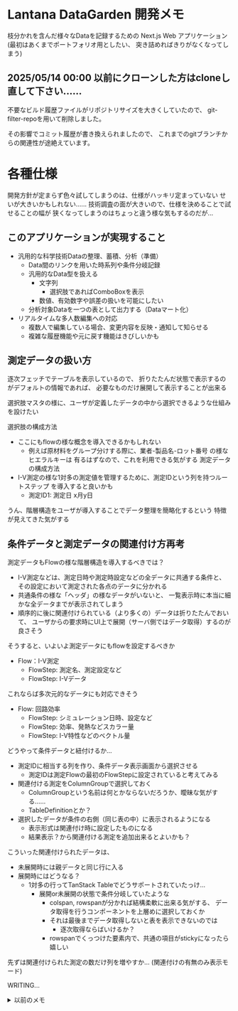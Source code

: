 # Lantana DataGarden 開発メモ
枝分かれを含んだ様々なDataを記録するための
Next.js Web アプリケーション
(最初はあくまでポートフォリオ用としたい、
突き詰めればきりがなくなってしまう)

## 2025/05/14 00:00 以前にクローンした方はcloneし直して下さい......
不要なビルド履歴ファイルがリポジトリサイズを大きくしていたので、
git-filter-repoを用いて削除しました。

その影響でコミット履歴が書き換えられましたので、
これまでのgitブランチからの関連性が途絶えています。

# 各種仕様
開発方針が定まらず色々試してしまうのは、仕様がハッキリ定まっていない
せいが大きいかもしれない......
技術調査の面が大きいので、仕様を決めることで試せることの幅が
狭くなってしまうのはちょっと違う様な気もするのだが...

## このアプリケーションが実現すること
- 汎用的な科学技術Dataの整理、蓄積、分析（準備）
  - Data間のリンクを用いた時系列や条件分岐記録
  - 汎用的なData型を扱える
    - 文字列
      - 選択肢であればComboBoxを表示
    - 数値、有効数字や誤差の扱いを可能にしたい
  - 分析対象Dataを一つの表として出力する（Dataマート化）
- リアルタイムな多人数編集への対応
  - 複数人で編集している場合、変更内容を反映・通知して知らせる
  - 複雑な履歴機能や元に戻す機能はきびしいかも

## 測定データの扱い方
逐次フェッチでテーブルを表示しているので、
折りたたんだ状態で表示するのがデフォルトの情報であれば、
必要なものだけ展開して表示することが出来る

選択肢マスタの様に、ユーザが定義したデータの中から選択できるような仕組みを設けたい

選択肢の構成方法
- ここにもflowの様な概念を導入できるかもしれない
  - 例えば原材料をグループ分けする際に、業者-製品名-ロット番号 の様なヒエラルキーは
    有るはずなので、これを利用できる気がする
測定データの構成方法
- I-V測定の様な1対多の測定値を管理するために、測定IDという列を持つルートステップ
  を導入すると良いかも
  - 測定ID1: 測定日 x月y日

うん、階層構造をユーザが導入することでデータ整理を簡略化するという
特徴が見えてきた気がする

## 条件データと測定データの関連付け方再考
測定データもFlowの様な階層構造を導入するべきでは？
- I-V測定などは、測定日時や測定時設定などの全データに共通する条件と、
  その設定において測定された各点のデータに分かれる
- 共通条件の様な「ヘッダ」の様なデータがいないと、
  一覧表示時に本当に細かな全データまでが表示されてしまう
- 順序的に後に関連付けられている（より多くの）データは折りたたんでおいて、
  ユーザからの要求時にUI上で展開（サーバ側ではデータ取得）するのが良さそう

そうすると、いよいよ測定データにもflowを設定するべきか
- Flow：I-V測定
  - FlowStep: 測定名、測定設定など
  - FlowStep: I-Vデータ

これならば多次元的なデータにも対応できそう
- Flow: 回路効率
  - FlowStep: シミュレーション日時、設定など
  - FlowStep: 効率、発熱などスカラー量
  - FlowStep: I-V特性などのベクトル量

どうやって条件データと紐付けるか...
- 測定IDに相当する列を作り、条件データ表示画面から選択させる
  - 測定IDは測定Flowの最初のFlowStepに設定されていると考えてみる
- 関連付ける測定をColumnGroupで選択しておく
  - ColumnGroupという名前は何とかならないだろうか、曖昧な気がする......
  - TableDefinitionとか？
- 選択したデータが条件の右側（同じ表の中）に表示されるようになる
  - 表示形式は関連付け時に設定したものになる
  - 結果表示？から関連付ける測定を追加出来るとよいかも？


こういった関連付けられたデータは、
- 未展開時には親データと同じ行に入る
- 展開時にはどうなる？
  - 1対多の行ってTanStack Tableでどうサポートされていたっけ...
    - 展開or未展開の状態で条件分岐していたような
      - colspan, rowspanが分かれば結構柔軟に出来る気がする、
        データ取得を行うコンポーネントを上層めに選択しておくか
      - それは最後までデータ取得しないと表を表示できないのでは
        - 逐次取得ならばいけるか？
      - rowspanでくっつけた要素内で、共通の項目がstickyになったら嬉しい

先ずは関連付けられた測定の数だけ列を増やすか...
(関連付けの有無のみ表示モード)

WRITING...


<details>
<summary>以前のメモ</summary>
## followingColumnGroupsの取得方法再考
ネストデータ取得をしていた際には、
flowに関わるcolumnGroupを配列で取得してしまい、
あるステップより後ろに存在するステップのcolumnGroupの一覧を
容易に取得できていた。

現在はカスケードフェッチ？しているため、これが難しい。
どうするか考えたい
- register, unregister Context 方式: 単純
  - 表示されているcolumGroupを上位のContextに登録する

relationsでその様な実装をしてみたが、ちょっと不安がある...
いっそリアルタイム更新フックを増やしてしまった方が自然かも

イベント関連以外の実装は難しくはない、joinしまくるとdataまで取得できる
だが、Data関連の再描画時に自動的にLinesが再配置されるのは便利なのかも

relationsの更新を検出する方法、かなりたいへんではないか？
- flowに含まれるflowStepsが更新(onAdd, onRemove)
- flowStepに含まれるflowStepColumnGroupsが更新(onAdd, onRemove)
- columnGroupが更新(onAdd, onRemove)
- dataが更新(onAdd, onRemove)


これら全体に連動させる必要がある、こういった仕組みは用意していないので
結構な設計変更が必要になる

正直 Contextによるregister/unregister方式の方が簡単だが、
followingColumnGroupsの計算ではそうはいかないかもしれないので？
? ステップのインデックスを渡しておけばいけるのでは？

でも、データの流れが上流から下流の一直線に出来るのは色々都合が良いはず

......relationsは表示の都合で、followingColumnGroupsはデータの都合なので
やり方が違っても良い気がする

flowStepColumnGroupsの編集時にfollowingColumnGroupsのonUpdateを呼びたいが、
flowIdを指定する必要がある

flowStepColumnGroupsにflowIdも持たせるのが最もスムーズで影響範囲が狭そう。
これまで1世代以上前の親の情報は冗長なので子に持たせない事を考えていたが、
こういう場合もあるというのは教育的かもしれない。
## オプショナルな値に対応させる
Column設定で、空欄を認めるか設定出来る様にする

isOptionalフラグを用意し、trueであればundefinedが入るのを許容する

isOptional == falseであれば、その欄が空でない値で埋まるまで
書き込みさせない様にしたい

validate 関数を拡張する必要がありそう

2025/04/12 一旦データベース側にisOptionalフィールドを増やした
細かなロジック実装はこれからだが、これによりundefinedとnullを
区別して扱い、新規追加データが - で表示されるバグも防げた。
## 測定データを扱えるようにする
測定データは、
- 一つの条件データに複数紐づけ可能なcolumnGroup
- あるデータに紐づけられた測定データの表示方法は複数通りから選べる
  - 有無をチェックマークで表示
  - 全て並べて表示
  - 平均や誤差など統計量を1行で表示

- 測定データも一見columnGroupであるが、どう区別するべきか？
  - 別テーブル？
    - バックアップや外部アプリケーションからの追加、
      データ量が全く異なる等の場合には別テーブルの方がよい

MeasurementDataテーブルを作る
MeasurementColumnGroupとMeasurementColumnGroupも作るべき？
それは流石に必要ないか...区別はしっかり出来る様にしたい

どうやってColumnGroupと紐付けるか
- ColumnGroup設定画面で、どの測定データを使用しうるか、
  どうやって表示するかを選択させる

どうやってDataと紐付けるか？
- data.id と measurementData.dataId が同じものを紐づける

どうやって取得するか？
- ネストしたオブジェクトとして取得？
  - 測定AとBの2種類のデータが1つずつある場合、どう処理されるか？
    - measurements: {
        A: MeasurementData[],
        B: MeasurementData[]
      }
    - この場合統計処理はクライアント側になるのか？
      サーバ側で完結させたい
      - MeasurementData | Statistics | 
        といった感じ？ 

どうやって追加するか？
- 特定のMeasurementだけ表示する画面で、一意な名前でデータ追加？
  その名前を後からしていする？
- UI的には、内容非表示ならばモーダルで、
  一覧表示されていれば直接入力でいくか

## アプリケーション設計の見直し、層を分ける？
```mermaid
graph TB

    user((ユーザ))

    subgraph condition[条件定義]
        direction LR
        cond_show(表示?)
        cond_def(CRUD)
        cond_link_meas(測定種類紐づけ)
        cond_data(条件データCRUD)
    end

    subgraph measurement[測定定義]
        direction LR
        meas_show(表示)
        meas_def(CRUD)
        meas_bulk_add(一括追加)
    end

    subgraph flow[フロー]
        direction LR
        flow_show(表示)
        flow_def(CRUD)
        flow_link_meas_data(測定データ紐づけ)
        flow_link_meas_type(測定種類紐づけ)
    end

    subgraph flowing_table[フロー表]
        direction LR
        flow_t_show(表示)
        flow_t_add_cond(条件データ追加)
        flow_t_add_meas(測定データ追加)
        flow_t_link_meas(測定種類紐づけ)
    end

    user --> condition
    user --> measurement
    user --> flow
    user --> flowing_table
```

## 測定データと条件データの関連付けテスト
### 実現したい動作
- columnGroup毎に、測定データの使用有無と表示方法を選択させる
- tableに測定項目の欄が、指定した測定データについて、
  指定した表示方法で追加される
- 測定ID（元々は測定データの項目の一つだが、
  一意にデータを特定する文字列）と関連付ける入力欄も付ける

### 実装方法
- columnGroupに測定関連の情報を持たせる
  - columnGroupMeasurements...名前は悩むが......テーブルを作って、
    columnGroupId毎にどのMeasurementColumnGroupが紐づけられるか記録?
- columnGroupMeasurementsを元にrelationでネストしたデータを取得
- tableの列を追加していく...ことで対応できるか？

データベース検討...
```mermaid
erDiagram
    ColumnGroup {
        number id
    }
    ColumnGroupToMeasurements {
        number id
        number columnGroupId
        number measurementColumnGroupId
    }
    MeasurementColumnGroup {
        number id
    }

    ColumnGroup ||--o{ ColumnGroupToMeasurements : "a columnGroup have possibly multiple types of measurements"
    ColumnGroupToMeasurements }o--|| MeasurementColumnGroup :"a columnGroupToMeasurements have a measurementColumnGroup<br>a measurementColumnGroup is referenced by some columnGroupToMeasurements"
```
## カスケードデータ取得の方が上手くいきそう
動的にデータを取得したい場合が多いので、
カスケード状にfetchする様に変更している。

単純な ColumnGroup, Column 等の編集は問題ないのだが、
table系のコンポーネント表示に必要な情報の取得は上手くいっていない。
整理しなおしたい。

```mermaid
flowchart TD

    subgraph database
        projects
        columnGroups
        columns
        flows
        flowSteps
        flowStepColumnGroups
        data
    end

    projects --> flows
    projects --> columnGroups

    flows --> flowSteps
    flows -.order & place.-> columnGroups
    flowSteps --> flowStepColumnGroups

    columnGroups --> columns
    columnGroups --> data

    columns -.specify columns.-> data

    subgraph views
        Tables
        FlowSteps
        FlowStep
        ListedTables
        ListedTable
        MergedTable
        %%FlowStepColumnGroup
        TableGroups
        TableGroup
        Table
        TableRows
        TableColumns
        Lines
    end

    
    Tables --> FlowSteps

    FlowSteps --> FlowStep
    FlowSteps -.useFlowSteps().-> flowSteps

    FlowStep --> ListedTables
    FlowStep --> MergedTable

    ListedTables --> ListedTable
    ListedTables -.useFlowStepColumnGroups().-> flowStepColumnGroups
    ListedTable --> TableGroups
    MergedTable --> TableGroups
    MergedTable -.useFlowStepColumnGroups().-> flowStepColumnGroups

    TableGroups --> TableGroup

    TableGroup --> Table

    Table --> TableRows
    Table --> TableColumns

    data -.places.-> Lines

```
## 開発速度の低下、親子関係のあるオブジェクトの扱い再考
ネストされたオブジェクトを初期値用に取得して、
個別に他のオブジェクトの更新を行う方法、だんだん収集が付かなくなってきた

一度、カスケード状のロードを許容して作ってみる

### リストで取得したオブジェクト...
## MergedTable と Grouping の処理...
ListedTable では、columnGroupWithGroupings に対して
それぞれに Grouping を設定する

だが、MergedTable では複数の異なる複数のcolumnGroupを
仮想的に一つとして扱うので、指定先が難しい

- 仮にマージした全てのcolumnGroupWithGroupingsを一括で更新すると...
  - 存在しない列がgroupingに指定された際の挙動を確認する必要あり
  - 大丈夫そうなので採用
- useState\<Grouping\>()をする手もあるが、それでは表示方法を
  共有、保存できない

## Flow, FlowStep, ColumnGroup の処理について...
同じColumnGroupを、同じFlow内で何度も使用するのは意味が無い
（ただの重複になる）ので、これを防止したい

クライアント側で素朴にこれを実現する方法をChatGPTに聞いてみたが、
FlowStep間では重複が無いのだが、FlowStep内では重複してしまう......

ちょっと真面目に考えたい

- 同じColumnGroupは1度のみFlow内に指定できるようにしたい
  - これ、異なる使用方法はあり得ないだろうか？
    例えば複数回同じ種類の工程を経る必要があるデータについて、
    1回目も2回目も同じ工程だから同じColumnGroupに入れるという使い方は
    あり得るのではないだろうか？
  - 現在のデータ取得方法はどうなっていたっけ......
    上記の様な使い方をする場合、親子関係を絞って取得しないと
    データが重複する（工程に含まれるデータがすべて表示されてしまう）
    - Flowに含まれるColumnGroupに属するデータを全て取得している
      つまり、2025/04/08現在のコードではこの使い方はできない


## Grouping の更新処理の書き方
GroupingはFlow -> FlowStep -> ColumnGroupWithGrouping -> Grouping
に記録されており、これを更新するには flow の update を呼ぶ必要がある

UI的には Tables -> FlowStep -> Listed/MergedTable -> TableGroup
となっており、ちょっと遠い.....

いっそ一発で Flow 中の columnGroup を指定する方法が有ればよいのだが

- Tables は Flow に対応する
  - update はここにあり、データベース側にテーブルを持たず
    JSON型で記録されるFlowStepは全体を一括でupdateするしかない...
- FlowStep は UI 上の FlowStep に対応
  - 特定の FlowStep のみの更新を担当するべき
  - Listed/MergedTableへの橋渡しもここで行われる

  - flowStep.columnGroups が、Listed/MergedTableに渡される
## データ表示方法の整理
- データを表示する方法の制御についてまとめる
- 他ユーザと表示方法を共有する方法も考える

- データベースに実体があるデータ構造と、表示するための仮想的なデータ構造がある
  - projects, flows 等はデータベースに実体がある
  - tables は無い、データベースの「影」、もっと言えば純粋関数による射影
- 表示する側の階層構造(tableGroups, tableGroup, tables) に合わせて
  データベース側のデータ構造を配置すると分かりやすくなるかも

data と flows が独立しているために柔軟な表示方法を取れるが、
それゆえにlinesを引くのにdataを取ってくる部分が浮いている感じの
現在の実装の問題点を明らかにしてくれている気がする。


## どうやってtableのグループ化を行うか
単一のcolumnGroup in Step in Flowを、親や列の値でグループ化して
表示したいのだが...

columnGroup in step in flow は number[][] で表現されているので...

グループ化に関する情報を記録しづらいというか...

- 単純なidでなく、グループ化方法も記録できるオブジェクトとする?
  - ColumnGroupWithGroupingMethod: { id: number, grouping: string }
  - 2025/04/08 現在、groupingをより詳細な情報を記述できるオブジェクト
    としてこの案を採用している
## バックエンドの階層分け
tRPCのルート、プロシージャを、現在のデータベース構造よりのものから
アプリケーション寄りに変えたい。

flows であれば flows ページで使用する機能を列挙し、
tables であれば tables ページで使用する機能を列挙するイメージ。

## データ間を線で結ぶ方法について
データが追加された際に線を書き直すのが意外と難しい

RealtimeTables内で線を引いているが、
データの追加は各RealtimeTable内で処理が行われるため、
検出するのがちょっと難しい

いっそConnectorsProviderなどコンテキストにして、
子コンポーネントのどこからでもupdateLinesを呼べるようにするべきか

だが現状はRealtimeTable内のonUpdateListを検出できれば良いので、
propsで渡してしまうか...

### 親子関係のあるデータの扱い再考
`trpc.table.get` 中では先にcolumn関連の情報を取得している。
それに合わせてデータを取得している感じ
- columnGroupを取得する
- そこに含まれるinnerColumnGroupを取得する
- (そこに含まれるcolumnsを取得する)
- 関連するデータを取得する

これはデータの親子関係と列がケンカしそう...
どっちが上位概念？

- 列が上位で親子関係が下位なら...
  - データの表示場所は列で決まる
  - 親子関係が列と矛盾する場合には、表示ロジックを工夫する
- 親子関係が上位で列が下位なら...
  - データの表示場所は親子関係で決まる
  - 複数の列（グループ）が同じレベルにある場合、表示ロジックを工夫する

列やそのグループを定義してからの方がやり易そう...
1. 最初の列・列グループ通りにデータを取得、表示
2. 次の列・列グループは親の順や、カテゴリの順でデータを表示
3. 間を線でつなぐ
4. 2-3 の繰り返し 

### 列定義が最初、親子関係は後
初心に帰って列中心の構造を作ってみよう

1対多対応するデータは別テーブルに分けるので、
自然とcolumnGroups周りの定義が単純化される（innerColumnGroupはなし）

serverの関数を整理していたら分からなくなったことが...
tableはトップレベルでネストしたオブジェクトを返し、
子コンポーネントで初期値として用いて高速なレンダリングを行っている

これをcolumnGroupでやろうとすると何か変、
updateイベントがネストされた型と合わない

tableはDBに直接対応しないのでUpdateがない

columnGroupやcolumnは実体があるので、ネストしたオブジェクトの
取得用ルートを、ネストしていない素朴なデータ取得結果で
アップデートできない?

- columnGroupsコンポーネントでネストしたデータを取得
  ここは明示的な再読み込みが無い限りアップデートしない
  - NO, columnGroupの数が変わった際にはイベント取得しないと
  - 実際の表示はcolumnGroupコンポーネントで行う
    ここはcolumnGroupsからpropsで貰ったデータをキャッシュする
    必要に応じてそれをキャッシュ、更新

## パフォーマンスより汎用性と表現力を優先したらどうなるか...
Excelで整理するより効率的にするには色々な方法があるが、
リレーションを上手く使うことが一つの解決方法になる気がする。

突き詰めて考えれば、全ユーザがリレーションを使いこなせれば、
（RDBにおけるデータベースの正規化を正しく行うことが出来ればくらいの意）
かなり効率的な科学技術データの整理が可能になるのでは

### リレーショナルを活用しやすい汎用的なデータベースとは?
最初から柔軟性を重視するのであれば、全ての列を別々のテーブルに分ける
（実際にそうする訳ではなく、データ構造のイメージ）のが良い気がする


### データ読み込み方法について
表のコンポーネントを順次レンダリングしながら
データを逐次読み込みしていくのは様々な問題が有りそうなので、
tableルートをtRPCに作って、db.queryを用いて一気にデータ取得を行う

（全データを表示すると通信量が膨大になりうるので、
徹底してデータを部分的に表示する姿勢は保つ）

そうすれば、最初の一括データ取得さえ適切に出来れば
表を一気にレンダリングし、操作することが可能になるはず...

### 親子関係と列の関係について
親子関係と列は必ずしも単純に対応しないのでは
2列目を飛ばして3列目の子要素を追加する様な場合はあるだろうか...

最初にイメージしていた、親子関係はトポロジを定義するのみで、
列名が表示場所を決めるという考えはまだ生かせるだろうか？

- `column.name` や `columnGroupId` が 現在表示処理中のものと異なっていたら、
  そのデータはより後の列に属するとして後回しにする、とか？

### 改めてこれは何をするデータベースなのか考察
現在のUIでは、複数の複数項目列があった際に、
その任意の一つを1対多対応データにする仕組みが無い。

（ボタンを付ければ良いじゃないか説はある）

また、データの親子関係と列の関係を上手く扱えていない
データに親子関係が有れば、列の扱いについても何か変わる気がするが、
現状何も考慮していない。

（`columnGroup`, `innerColumnGroup` の分け方とdataの親子関係に
関係がありそう）

### 全体読み込み、部分更新の仕組みを再検討
素朴な実装では上手くいかないケースがある。
個別の変更はDebouncedInputで直接DBへ書き込んでいたが、
これはキャッシュを更新しない。

- テーブル全体のデータ取得とそのキャッシュ
  - 最初のデータのキャッシュとsubscription
    - 子データのキャッシュとsubscription

子データのキャッシュは最初のデータだけ全体から取得して、
変更がある場合には自分だけ更新する仕組みを作ってみたい

親要素の持つただ一つのキャッシュを適切に更新する手法の方が
素直かもしれない

→ これを更新すると全体の再描画が行われるのは避けられなそう

### 1対多データを工夫して表示する
ExcelやRDBにおける難しい部分の一つは、1対多のデータをどうやって
表示するか、編集するか
（1セルに多数のデータを入れようとすると大抵上手くいかないし、
 RDBでもこれを汎用的に行えるものはあまりなさそう）

 1列毎に別テーブル扱いしているならば行数を揃える必要は無いので、
 1対多対応のデータも簡単に記録できるし、
 画面上でどのように表示するか
 - テーブル結合して多数の行を表示するか
 - 統計値だけ表示するか
 - 簡易グラフを表示するか
 
など選択することができそう
ただ、毎回ものすごい回数のループ回すことにならないか？
確実に1対1対応する部分が分かっているならば、
それはその様に扱った方が良いのではないだろうか

- 1対1対応するデータはJSON型で保存
- 1対多対応するデータは異なるカテゴリとして切り出し

という変換動作をスムーズに実行できるようにしたいところ

### 参照（RDBにおける外部キー）をどう表現するか
1列ずつ別扱いになっているデータは、1列ずつ、もしくは1対1対応する
他の関連する列と一緒に取り出して表示、編集、参照したい。

その際、どの列を、何のデータをキーとして抽出するか定める仕組みと、
外部参照を使用するフラグを用意すれば、実現できるだろうか？

......何だかRDBのGUIを作っている気分.....

### UIについてメモ
stickyはスクロールする要素内でしか動作せず、
素朴にbody要素が中身に合わせて大きさが変わってて、
ブラウザ自体にスクロールさせる方法では働かない

### データ構造について
```mermaid
erDiagram
    ColumnGroups {
        id string
        name string
    }
    Columns {
        id string
        columnGroupId string
        type string
        name string
    }
    ColumnGroups ||--o{ Columns : contains
    Data {
        id string PK
        columnsId string
        data json "{ '列名': '値', ... }"
    }

    Columns ||--o{ Data : "formatted by"
```
### データ構造とデータ入力の関連
- ColumnsはDataのJSON型の列名やデータ型を記録する
- ColumnGroupsは、1対1対応するColumnの列の組を記録する
- DisplayColumnGroupsは、1対1対応とは異なる尺度のユーザフレンドリーな列の組を記録する
- DataはJSON型で1対1対応するデータの組を保持する
  

#### 操作例
- ユーザが最初に列名を追加する
  - **列グループ名**
    |サンプル名|
    |----|
    ||
  - DisplayColumnGroups: { name: "列グループ名" }
  - ColumnGroups: { id: 0, displayColumnGroupId: 0 }
  - Columns: { groupId: 0, name: サンプル名, type: string }
- ユーザがデータを入力する
  - **列グループ名**
    |サンプル名|
    |----|
    |A|
  - DisplayColumnGroups: { name: "列グループ名" }
  - ColumnGroups: { id: 0, displayColumnGroupId: 0 }
  - Columns: サンプル名, string
  - Data : { "サンプル名": "A" }
- ユーザが列を追加し、データも追加する
  - **列グループ名**
    |サンプル名|条件名|
    |---|---|
    |A|J1|
  - DisplayColumnGroups: { name: "列グループ名" }
  - ColumnGroups: { id: 0, displayColumnGroupId: 0 }
  - Columns: { groupId: 0, name: サンプル名, type: string }, { groupId: 0, name: 条件名, type: string }
  - Data: { "サンプル名": "A", "条件名": "J1" }
- ユーザがデータを追加し、1対多対応の部分ができる
  - **列グループ名**
    |サンプル名|条件名|
    |---|---|
    |A|J1|
    ||J2|
  - DisplayColumnGroups: { id: 0, name: "列グループ名" }
  - ColumnGroups: 
    - { id: 0, displayColumnGroupId: 0 }, 
    - { id: 1: displayColumnGroupId: 0 },
  - Columns: 
    - { id: 0, groupId: 0, name: サンプル名, type: string }, 
    - { id: 1, groupId: 1, name: 条件名, type: string }
  - Data: 
    - { id: 0, columnId: 0, data: {'サンプル名': 'A'}}, 
    - { id: 1, columnId: 1, data: {'条件名': 'J1'}}

- ユーザが1対1対応の列を追加する
  - **列グループ名**
    |サンプル名|条件名|条件データ|
    |---|---|---|
    |A|J1|d1|
    ||J2|d2|
  - DisplayColumnGroups: { id: 0, name: "列グループ名" }
  - ColumnGroups: 
    - { id: 0, displayColumnGroupId: 0 }, 
    - { id: 1: displayColumnGroupId: 0 },
  - Columns: 
    - { id: 0, groupId: 0, name: サンプル名, type: string }, 
    - { id: 1, groupId: 1, name: 条件名, type: string }
    - { id: 2, groupId: 1, name: 条件データ, type: string },
  - Data: 
    - { id: 0, columnId: 0, data: {'サンプル名': 'A'}}, 
    - { id: 1, columnId: 1, data: {'条件名': 'J1', '条件データ': 'd1'}}
    - { id: 2, columnId: 1, data: {'条件名': 'J2', '条件データ': 'd2'}}

問題はUIか...
- 列の追加はセルからではなく列名部分から行う
- データの追加は...？
  - セルの下に+マークを出す？

API構成（tRPCのルータ構成）をどうするか悩む、
innerColumnsは見えない形方が良いのではないだろうか？

列構成の取得とデータの取得と、どんな風に行うべきだろうか？

表部分は全てのデータについてはリアルタイム更新を行うつもりは無く、
変更が通知できれば良いと考えているが....

- 案1、一挙に取得
  - columnGroupsから関連するcolumnsまでネストして取得してしまう
  - dataを適宜joinして取得する方法を、先ほどの列情報取得から行えるはず
  - 全てjoin済みのデータとcolumnGroupsの情報を合わせてクライアントに返す
  - 一挙にその情報を表示
  - データ更新は適宜サーバに送信するが、他の人の更新の取得はなし

- 案2、順次取得
  - columnGroups関連の情報は一挙に取得するとして......
  - dataは順次ロードする、N+1問題上等...とは言わないが...

目的のデータをロードするにはinnerColumnGroupのIdが必要で、
これを取得するにはcolumnGroupIdが必要
columnGroupを取得するにはprojectIdが必要

1対多対応するデータをjoinで読み込めるように工夫しているつもりだが、
本当に上手くいくだろうか...

columnGroup→innerColumnGroup→Dataの順で読み込むイメージだろうか

## 技術選定のカギになりそうな部分
- リアルタイム性を実現するにはクライアントコンポーネントの活用が必要
  - もし全体がクライアントコンポーネントになってしまうなら
    何か考えた方がよい？？
  - 部分的にSSRを利用することを徹底的に考えていたが、
    リアルタイム性が求められる部分は全てCCになるので無駄なあがきかも

## 問題解決のための実装
- Project、Category、Column、Dataに情報を分割する
  - Projectは、複数のCategoryと複数のDataを含む
    - Categoryは、複数のColumnを含む
      - Categoryは、順序、選択肢、測定値の3種類に分かれる
        - 順序CategoryはData表示に用いられる
        - 選択肢CategoryはColumnの内容をユーザが選択式にするため用いる
        - 測定値Categoryは順序Category中のDataに一つor複数の測定値を
          関連付けるために用いる
      - Columnは列の名前とData型を組で記録する
    - DataはColumnに指定された型のJsonDataで記録される
      - Data同士のリンクを表現するためにidを用いる
  - 実装が安定してきたら、ProjectはUser毎に紐づけて管理する

## データの関連性の種類と、表現方法
- 親子関係、条件分岐
  - sequenceタイプのCategoryが2つ以上定義されていたら、
    親データより後ろのsequenceに属する子データを追加できる
  - 親子関係はDataのidで表現する
    - 以前はprev\_id列を持たせていたが、別テーブルでも良いかも
      親が複数の場合さえ表現できるかもしれない
  - sequenceタイプのCategoryは画面上で横並びで表示される
    間はある程度の幅を持つ空白の要素を入れておき、
    関連する要素同士を線でつなぐ
- 条件と測定結果
  - columnのタイプをmeasurementにした場合、
    指定されたidのmeasurement Categoryからデータを参照できる
  - sequenceタイプのCategoryの列（条件）に対して右側にくっついて
    （RowGroupとして）表示される
  - 簡易表示されている際にはデータの有無のみを表示し、
    展開した際にはデータも表示する
  - 

うーん、そんなことより入れ子構造、例えば配列型データの
扱いを考えた方が一般的なデータの扱いが上手く出来そう。

条件だって配列データ（温度上昇プロファイルとか）かもしれない

データの中にデータを入れる仕組みがあると良い気がする

カテゴリ：温度プロファイル
プロファイル名、

# 汎用性とパフォーマンスの両立を目指して
UI側の技術がかなり向上しそうなので、
より複雑なカスタマイズが可能になりそう

ユーザが自分で項目を設定できるようにしてみたい

## 柔軟な科学Data記録する仕組みの検討
DataSetsの組み合わせ方で、いろんなDataを
表現できそうな点を詰めてみる。

### JSON型を積極的に用いる
パフォーマンスより柔軟性という感覚で進めるならば、
{ "項目1": 値, "項目2": [値2-1, 値2-2], } 的なJSONを使った方が良さそう

(というか、JUMPと連携するという要件が無ければ初めからこの手を考えたかも)

#### ユーザが表の列を定義して、行（Data）を追加できる仕組み検討
もう全部JSONにしちゃうか

### 各種のグループ化について
同じテーブルに属するDataは、その時点で一つのグループとみなせる。

時系列グループ: テーブルに前後関係を与え、それでグループ化

リンク

... グループやリンクなどの概念を組み合わせて、
柔軟なData構造を実現することが出来るのではないだろうか...

- リンクのみではトポロジ的な接続しか表現できない
  （どの位置に表示されたら都合が良いかまでは指定できない）

- Dataがどの位置に表示されるのが都合が良いか表現するために、
  Categoryやグループといった表現方法を使うイメージが良いだろうか？

- 横方向にグループ化するのと、
  縦方向にグループ化するのとありそう

- 今のところ、リンクされた同質なDataを想像してしまっているが
  全く異なる性質のDataをリンクしたり出来るだろうか？

- リンクとCategoryには何かしらお互いを制限する要素が有っても
  不自然ではない（時系列Categoryを遡るリンクは貼れない、とか）

- グループは制限、Categoryは拡張？
  - グループは既存の属性による分割、
  - Categoryは専用の属性による分割？
    元々Category用の分割がされていた場合にどうなるのだろう
  - Categoryは冗長性や曖昧性を許可するのは有りかも？
    どっちが来てもいいよみたいな
    - A -> B -> C という時系列も、 A -> C -> B という時系列も
      試した記録がある場合、B or C というスーパーCategoryを作れると
      画面表示がちょっと見やすいかも。
    - AI分析やDataマート出力を考えた場合にはどっちがよいのだろうか
      - どっちが先だったかフラグが有れば割と良い？

- Dataはparentを持ちうる...というのは、親が一つしかいないDataの
  扱いの場合についてであったが、複数の親がいる場合もあるよね...
  - そうしたらグラフDataベースになるのでは

- 例えば一つのウエハからスタートして、チップに切り分けたものがn個ある
  - ここまでは木構造で表せる
  - 全Dataを記録する際にはいちいちウェハのDataを入力したくないし、
    逆に分析の際には簡単にアクセス出来る様に（JOIN済みの状態に）したい
  - ウエハのDataは"ウエハ"記録に入れる
    ?? これは何？Category？

  - 時系列とかCategoryとかいうより、引き継ぐタイプのData分け？
  - むしろDataに合わせてCategory分けされるぐらいの方が良い？
    (Dataを記録したいのであってCategoryを記録したいのではないので...)

## テンプレート、Category
- 最初にDataを追加する際に
  - Category名を決めます
  - 項目名や型を決めます
    - 項目名や型は、テーブル定義の様なモノです。
      これはCategoryと直接関連付けてしまうと、
      異なるCategoryで同じ項目を使いたい際に不便そうなので、
      項目名や型は、内部では「テンプレート」として持っておきます
  - Dataの入力欄が表形式で作成されます
  - Dataを入力すると表示欄が増え、末尾に入力欄が出来ます

- 項目をグループとして扱ったり、評価Dataを
  別テーブルにする方が都合が良いか、ちゃんと結合できるか？
- テンプレートを結合することが出来たら良さそう
  工程Aで条件グループ1を定義した際に、工程Bでも
  条件グループ1を使いまわしたい、ということはあるかもしれない
  - テンプレートは項目名と型のリストなので、結合や追加はし易そう

```mermaid
erDiagram
  Projects {
    id uuidv4
    name string
  }
  Categories {
    id uuidv7
    projectId string FK
    name string
  }
  ColumnDefinitions {
    id uuidv7
    projectId uuidv4
    name string
    type string 
  }

  Data {
    id uuidv7
    parentId uuidv7
    categoryId uuidv7
    created_at timestamp
    data json
  }

  Categories |o--o{ ColumnDefinitions : includes
  
```

- 測定Dataと条件Dataを上手く分けることは出来るか？
- 測定Dataは条件Dataに関連付けられるというイメージ
  - 表としては別に存在しているが、有る条件Dataの測定Dataである、
    ということを表現できないだろうか？
  - relatedId を付けて別のDataと紐づける？
  - 現在はTemplateをCategoryに付け足すことによるData拡張ができる
    - 測定Dataも記録したいときには、測定項目を記録したTemplateを
      Categoryに追加する？
    - 以前は、測定Dataは有るときも無いときもあるし、
      実機との接続に合わせて列の変更を行う際もあるから別にした

    - process_list と evaluation_list を管理し、
      evaluation_list にはどのprocess_idと紐づくのかや、
      測定の種類を記録していて、
      実際の測定Dataは固定のテーブルになっていた。
      今回はユーザが定義したテーブルを参照できるようにしたい。

  - 表示画面の軸になるCategoryと、
    そうでないCategory（一種の非表示、内部Data）が有ってもよいかも
    - 測定Dataの蓄積が内部Dataに存在していて、
      そこから紐づけを行うなど
      - これ、マスタの仕組みと同じでは

- 一旦整理しなおそう...Categoryで表を定義して、
  それをData表示画面の横軸として使用するイメージ
  - これは条件Dataに相当するもの
  - 選択肢マスタや測定結果Dataは大本は別の表にする
    - 具体的には別のCategoryにし、表示画面の軸でないのでメインには
      表示されない感じになる
  - 測定Dataは一時的に隠したり簡易表示（存在するかどうか等）したい
    ドライトマトの例を実現できるか考えてみるか...
  - 測定Dataを追加する際に、どのCategoryを測定Data扱いするか
    選択できるようにするか？
    - 他のDataと区別がつかない同じ形式でも、どう扱うべきか指定すれば
      適切な方式で扱えるかも...
    - Category自体にDataタイプが選択肢、関連Data、等設定出来たら
      よいだろうか
- Webアプリケーションであるという性質上、どうしても何か
  表示するためにはサーバからDataを送ることになる。
  ネイティブで動作するアプリケーションと比べて描画処理も遅いし、
  徹底的に通信量や描画量を削減しつつ、Dataを蓄積できる様にしないと
  - これはビジネスとして生かせる性質かもしれない、
    テスト環境をオンライン上に用意するが、大容量通信を行うのは
    きっとユーザにとっても不便なので、オンプレ？構成とサポートで
    利潤を生むことが出来ないだろうか？
  - Data表示、通信料の削減方法...
    - このアプリケーションはほぼDataの入口、入力フォームとして
      用いられることを想定しているし、実際その様に動作するはず

- Dataの列に追加されるような（1対1対応）Dataと、
  リンクするDataの扱い方を変えるべきだろうか...
  イメージとしてはCategoryのtypeを変える感じだけれども...
  

## Dataベース構造検討
ユーザが自分で項目を設定できるならば、
どうしても「間に一枚かませる」必要がありそう。
具体的には、ユーザが編集できるのはテーブル構造でなく、
どんなDataを記録したいか記録したエントリ、ということになる。

これはData分析においてある程度の複雑性を生むし、
ボトルネックにもなる（テーブルをすんなり出力するより一手以上遅くなる）

```plantuml
@startuml
hide circle
skinparam linetype ortho
entity Projects {
  name: varchar
  id: UUID
}
entity DataSets {
  name: varchar
  projectId: UUID
  dataSetId: UUID
}
entity DataSetColumns {
  name: varchar <<列名>>
  type: varchar <<型名(参考)>>
  dataSetId: UUID
}
Projects ||-o{ DataSets
DataSets ||-o{ DataSetColumns

@enduml
```
早くも詰まった気がする、どうやって色々なData型を受け入れる？
JSON型を使う？にしても適切に扱えるものだろうか...

（現状、なんでも入れられるようにするにはJSONにするしかなさそう）

DataSetsにDataSetsを関連付けたり、入れ子にしたり出来たら
表現力がアップするだろうか？

例えば「ドライトマトのレシピ」Projectにおいて、
「オーブン」というDataSetsがあり、
「温度プロファイル」というDataSetColumnsが定義されているとする

「温度プロファイル」DataSetColumnsは単一Dataでなく、
時間と温度の2項目からなる配列Dataである

みたいなことを実現したいものだが...

一回「なんでも入るData型」について扱いをちゃんと考えた方がよさそう

</details>

